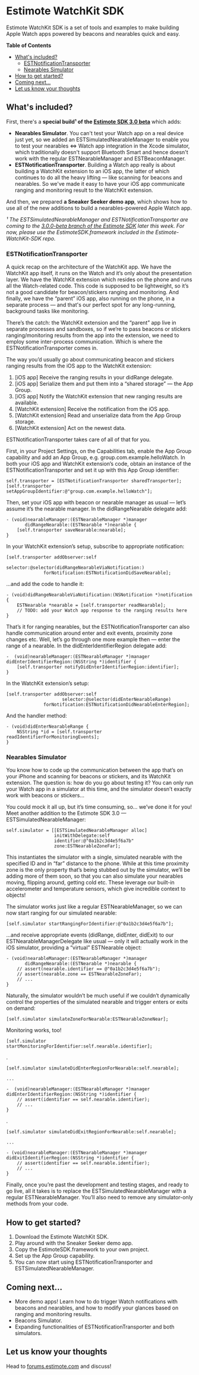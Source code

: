 # Estimote WatchKit SDK

Estimote WatchKit SDK is a set of tools and examples to make building Apple Watch apps powered by beacons and nearables quick and easy.

**Table of Contents**

- [What's included?](#whats-included)
	- [ESTNotificationTransporter](#estnotificationtransporter)
	- [Nearables Simulator](#nearables-simulator)
- [How to get started?](#how-to-get-started)
- [Coming next...](#coming-next)
- [Let us know your thoughts](#let-us-know-your-thoughts)

## What's included?

First, there's a **special build¹ of the [Estimote SDK 3.0 beta](https://github.com/Estimote/iOS-SDK/tree/3.0.0-beta)** which adds:
 - **Nearables Simulator**. You can't test your Watch app on a real device just yet, so we added an ESTSimulatedNearableManager to enable you to test your nearables ⇔ Watch app integration in the Xcode simulator, which traditionally doesn't support Bluetooth Smart and hence doesn't work with the regular ESTNearableManager and ESTBeaconManager.
 - **ESTNotificationTransporter**. Building a Watch app really is about building a WatchKit extension to an iOS app, the latter of which continues to do all the heavy lifting — like scanning for beacons and nearables. So we've made it easy to have your iOS app communicate ranging and monitoring result to the WatchKit extension.

And then, we prepared **a Sneaker Seeker demo app**, which shows how to use all of the new additions to build a nearables-powered Apple Watch app.

*¹ The ESTSimulatedNearableManager and ESTNotificationTransporter are coming to the [3.0.0-beta branch of the Estimote SDK](https://github.com/Estimote/iOS-SDK/tree/3.0.0-beta) later this week. For now, please use the EstimoteSDK.framework included in the Estimote-WatchKit-SDK repo.*

### ESTNotificationTransporter

A quick recap on the architecture of the WatchKit app. We have the WatchKit app itself, it runs on the Watch and it’s only about the presentation layer. We have the WatchKit extension which resides on the phone and runs all the Watch-related code. This code is supposed to be lightweight, so it’s not a good candidate for beacon/stickers ranging and monitoring. And finally, we have the “parent” iOS app, also running on the phone, in a separate process — and that's our perfect spot for any long-running, background tasks like monitoring.

There’s the catch: the WatchKit extension and the “parent” app live in separate processes and sandboxes, so if we’re to pass beacons or stickers ranging/monitoring results from the app into the extension, we need to employ some inter-process communication. Which is where the ESTNotificationTransporter comes in.

The way you’d usually go about communicating beacon and stickers ranging results from the iOS app to the WatchKit extension:

 1. [iOS app] Receive the ranging results in your didRange delegate.
 2. [iOS app] Serialize them and put them into a “shared storage” — the App Group.
 3. [iOS app] Notify the WatchKit extension that new ranging results are available.
 4. [WatchKit extension] Receive the notification from the iOS app.
 5. [WatchKit extension] Read and unserialize data from the App Group storage.
 6. [WatchKit extension] Act on the newest data.

ESTNotificationTransporter takes care of all of that for you.

First, in your Project Settings, on the Capabilities tab, enable the App Group capability and add an App Group, e.g. group.com.example.helloWatch. In both your iOS app and WatchKit extension’s code, obtain an instance of the ESTNotificationTransporter and set it up with this App Group identifier:

    self.transporter = [ESTNotificationTransporter sharedTransporter];
    [self.transporter setAppGroupIdentifier:@"group.com.example.helloWatch"];

Then, set your iOS app with beacon or nearable manager as usual — let’s assume it’s the nearable manager. In the didRangeNearable delegate add:

    - (void)nearableManager:(ESTNearableManager *)manager 
           didRangeNearable:(ESTNearable *)nearable {
        [self.transporter saveNearable:nearable];
    }

In your WatchKit extension’s setup, subscribe to appropriate notification:

    [self.transporter addObserver:self
                         selector:@selector(didRangeNearableViaNotification:)
                  forNotification:ESTNotificationDidSaveNearable];

...and add the code to handle it:

    - (void)didRangeNearableViaNotification:(NSNotification *)notification {
        ESTNearable *nearable = [self.transporter readNearable];
        // TODO: add your Watch app response to the ranging results here
    }

That’s it for ranging nearables, but the ESTNotificationTransporter can also handle communication around enter and exit events, proximity zone changes etc. Well, let’s go through one more example then — enter the range of a nearable. In the didEnterIdentifierRegion delegate add:

    -  (void)nearableManager:(ESTNearableManager *)manager 
    didEnterIdentifierRegion:(NSString *)identifier {
        [self.transporter notifyDidEnterIdentifierRegion:identifier];
    }

In the WatchKit extension’s setup:

    [self.transporter addObserver:self
                         selector:@selector(didEnterNearableRange)
                  forNotification:ESTNotificationDidNearableEnterRegion];

And the handler method:

    - (void)didEnterNearableRange {
        NSString *id = [self.transporter readIdentifierForMonitoringEvents];
    }

### Nearables Simulator

You know how to code up the communication between the app that’s on your iPhone and scanning for beacons or stickers, and its WatchKit extension. The question is: how do you go about testing it? You can only run your Watch app in a simulator at this time, and the simulator doesn’t exactly work with beacons or stickers…

You could mock it all up, but it’s time consuming, so… we’ve done it for you! Meet another addition to the Estimote SDK 3.0 — ESTSimulatedNearableManager:

    self.simulator = [[ESTSimulatedNearableManager alloc]
                      initWithDelegate:self
                      identifier:@"0a1b2c3d4e5f6a7b"
                      zone:ESTNearableZoneFar];

This instantiates the simulator with a single, simulated nearable with the specified ID and in “far” distance to the phone. While at this time proximity zone is the only property that’s being stubbed out by the simulator, we’ll be adding more of them soon, so that you can also simulate your nearables moving, flipping around, getting cold etc. These leverage our built-in accelerometer and temperature sensors, which give incredible context to objects! 

The simulator works just like a regular ESTNearableManager, so we can now start ranging for our simulated nearable:

    [self.simulator startRangingForIdentifier:@"0a1b2c3d4e5f6a7b"];

...and receive appropriate events (didRange, didEnter, didExit) to our ESTNearableManagerDelegate like usual — only it will actually work in the iOS simulator, providing a “virtual” ESTNearable object:

    - (void)nearableManager:(ESTNearableManager *)manager
           didRangeNearable:(ESTNearable *)nearable {
        // assert(nearable.identifier == @"0a1b2c3d4e5f6a7b");
        // assert(nearable.zone == ESTNearableZoneFar);
        // ...
    }

Naturally, the simulator wouldn’t be much useful if we couldn’t dynamically control the properties of the simulated nearable and trigger enters or exits on demand:

    [self.simulator simulateZoneForNearable:ESTNearableZoneNear];

Monitoring works, too!

    [self.simulator startMonitoringForIdentifier:self.nearable.identifier];

.

    [self.simulator simulateDidEnterRegionForNearable:self.nearable];

    ...

    -  (void)nearableManager:(ESTNearableManager *)manager
    didEnterIdentifierRegion:(NSString *)identifier {
        // assert(identifier == self.nearable.identifier);
        // ...
    }

.

    [self.simulator simulateDidExitRegionForNearable:self.nearable];

    ...

    - (void)nearableManager:(ESTNearableManager *)manager   
    didExitIdentifierRegion:(NSString *)identifier {
        // assert(identifier == self.nearable.identifier);
        // ...
    }

Finally, once you’re past the development and testing stages, and ready to go live, all it takes is to replace the ESTSimulatedNearableManager with a regular ESTNearableManager. You’ll also need to remove any simulator-only methods from your code.

## How to get started?

 1. Download the Estimote WatchKit SDK.
 2. Play around with the Sneaker Seeker demo app.
 3. Copy the EstimoteSDK.framework to your own project.
 4. Set up the App Group capability.
 5. You can now start using ESTNotificationTransporter and ESTSimulatedNearableManager.

## Coming next...

 - More demo apps! Learn how to do trigger Watch notifications with beacons and nearables, and how to modify your glances based on ranging and monitoring results.
 - Beacons Simulator.
 - Expanding functionalities of ESTNotificationTransporter and both simulators.

## Let us know your thoughts

Head to [forums.estimote.com](https://forums.estimote.com) and discuss!
